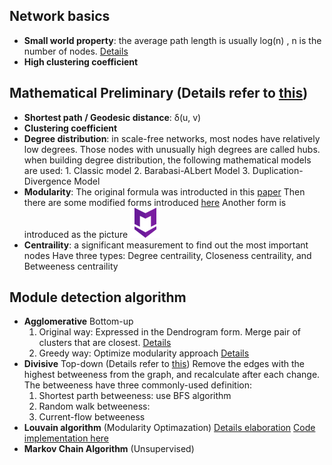 
## Network basics
* **Small world property**: the average path length is usually log(n) , n is the number of nodes. [Details](https://en.wikipedia.org/wiki/Small-world_network)
* **High clustering coefficient**

## Mathematical Preliminary (Details refer to [this](https://arxiv.org/pdf/q-bio/0604006.pdf))
* **Shortest path / Geodesic distance**: δ(u, v)
* **Clustering coefficient**
* **Degree distribution**: in scale-free networks, most nodes have relatively low degrees. Those nodes with unusually high degrees are called hubs.
                       when building degree distribution, the following mathematical models are used:
                       1. Classic model
                       2. Barabasi-ALbert Model
                       3. Duplication-Divergence Model
* **Modularity**: The original formula was introducted in this [paper](https://arxiv.org/pdf/cond-mat/0308217.pdf)
              Then there are some modified forms introduced [here](https://en.wikipedia.org/wiki/Modularity_(networks))
              Another form is introduced as the picture ![alt text](https://github.com/adam-p/markdown-here/raw/master/src/common/images/icon48.png "Modularity form")
* **Centraility**: a significant measurement to find out the most important nodes
               Have three types: Degree centraility, Closeness centraility, and Betweeness centraility

## Module detection algorithm
* **Agglomerative** Bottom-up
    1. Original way: Expressed in the Dendrogram form.
                     Merge pair of clusters that are closest. [Details](https://www.youtube.com/watch?v=XJ3194AmH40)
    2. Greedy way: Optimize modularity approach
                   [Details](https://arxiv.org/pdf/cond-mat/0408187.pdf)
* **Divisive** Top-down (Details refer to [this](https://arxiv.org/pdf/cond-mat/0308217.pdf))
    Remove the edges with the highest betweeness from the graph, and recalculate after each change.
    The betweeness have three commonly-used definition:
    1. Shortest parth betweeness: use BFS algorithm
    2. Random walk betweeness: 
    3. Current-flow betweeness
* **Louvain algorithm** (Modularity Optimazation)
    [Details elaboration](https://arxiv.org/pdf/0803.0476.pdf) 
    [Code implementation here](https://github.com/taynaud/python-louvain)
* **Markov Chain Algorithm** (Unsupervised)

                  
